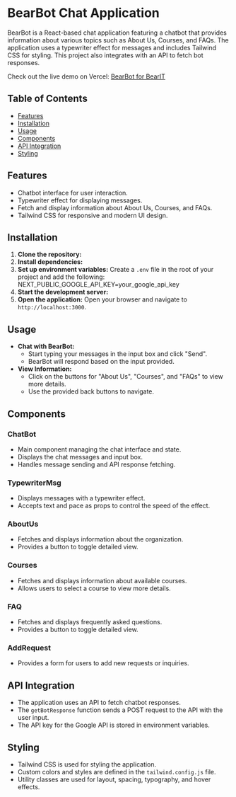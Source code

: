 # BearBot Chat Application

BearBot is a React-based chat application featuring a chatbot that provides information about various topics such as About Us, Courses, and FAQs. The application uses a typewriter effect for messages and includes Tailwind CSS for styling. This project also integrates with an API to fetch bot responses.

Check out the live demo on Vercel: [BearBot for BearIT](https://chatbot-for-bear-it-maham-tajs-projects.vercel.app/)

## Table of Contents

- [Features](#features)
- [Installation](#installation)
- [Usage](#usage)
- [Components](#components)
- [API Integration](#api-integration)
- [Styling](#styling)

## Features

- Chatbot interface for user interaction.
- Typewriter effect for displaying messages.
- Fetch and display information about About Us, Courses, and FAQs.
- Tailwind CSS for responsive and modern UI design.

## Installation

1. **Clone the repository:**
2. **Install dependencies:**
3. **Set up environment variables:**
    Create a `.env` file in the root of your project and add the following:
    NEXT_PUBLIC_GOOGLE_API_KEY=your_google_api_key
4. **Start the development server:**
5. **Open the application:**
    Open your browser and navigate to `http://localhost:3000`.

## Usage

- **Chat with BearBot:**
    - Start typing your messages in the input box and click "Send".
    - BearBot will respond based on the input provided.
- **View Information:**
    - Click on the buttons for "About Us", "Courses", and "FAQs" to view more details.
    - Use the provided back buttons to navigate.

## Components

### ChatBot

- Main component managing the chat interface and state.
- Displays the chat messages and input box.
- Handles message sending and API response fetching.

### TypewriterMsg

- Displays messages with a typewriter effect.
- Accepts text and pace as props to control the speed of the effect.

### AboutUs

- Fetches and displays information about the organization.
- Provides a button to toggle detailed view.

### Courses

- Fetches and displays information about available courses.
- Allows users to select a course to view more details.

### FAQ

- Fetches and displays frequently asked questions.
- Provides a button to toggle detailed view.

### AddRequest

- Provides a form for users to add new requests or inquiries.

## API Integration

- The application uses an API to fetch chatbot responses.
- The `getBotResponse` function sends a POST request to the API with the user input.
- The API key for the Google API is stored in environment variables.

## Styling

- Tailwind CSS is used for styling the application.
- Custom colors and styles are defined in the `tailwind.config.js` file.
- Utility classes are used for layout, spacing, typography, and hover effects.


